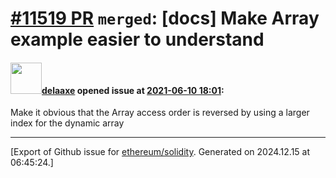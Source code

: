 # [\#11519 PR](https://github.com/ethereum/solidity/pull/11519) `merged`: [docs] Make Array example easier to understand

#### <img src="https://avatars.githubusercontent.com/u/1091900?u=9fcfa5816002e94dc0674be1b9a281774d38a1a6&v=4" width="50">[delaaxe](https://github.com/delaaxe) opened issue at [2021-06-10 18:01](https://github.com/ethereum/solidity/pull/11519):

Make it obvious that the Array access order is reversed by using a larger index for the dynamic array




-------------------------------------------------------------------------------



[Export of Github issue for [ethereum/solidity](https://github.com/ethereum/solidity). Generated on 2024.12.15 at 06:45:24.]
